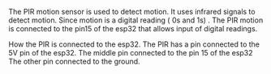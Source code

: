 The PIR motion sensor is used to detect motion. It uses infrared signals to detect motion. Since motion is a digital reading ( 0s and 1s) . The PIR motion is connected to the pin15 of the esp32 that allows input of digital readings. 

How the PIR is connected to the esp32.
The PIR has a pin connected to the 5V pin of the esp32.
The middle pin connected to the pin 15 of the esp32
The other pin connected to the ground.
